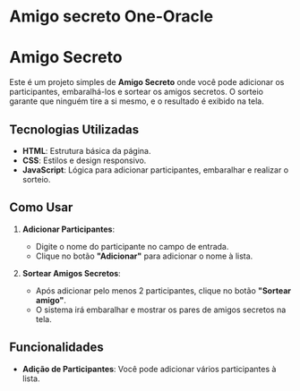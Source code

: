 # Amigo secreto One-Oracle
# Amigo Secreto

Este é um projeto simples de **Amigo Secreto** onde você pode adicionar os participantes, embaralhá-los e sortear os amigos secretos. O sorteio garante que ninguém tire a si mesmo, e o resultado é exibido na tela.

## Tecnologias Utilizadas

- **HTML**: Estrutura básica da página.
- **CSS**: Estilos e design responsivo.
- **JavaScript**: Lógica para adicionar participantes, embaralhar e realizar o sorteio.

## Como Usar

1. **Adicionar Participantes**:
   - Digite o nome do participante no campo de entrada.
   - Clique no botão **"Adicionar"** para adicionar o nome à lista.
   
2. **Sortear Amigos Secretos**:
   - Após adicionar pelo menos 2 participantes, clique no botão **"Sortear amigo"**.
   - O sistema irá embaralhar e mostrar os pares de amigos secretos na tela.

## Funcionalidades

- **Adição de Participantes**: Você pode adicionar vários participantes à lista.
- **Validação**: Não é possível adicionar o mesmo nome ou um nome vazio.
- **Embaralhamento de Participantes**: O sistema utiliza o algoritmo de Fisher-Yates para garantir que os nomes sejam embaralhados de forma justa.
- **Resultado do Sorteio**: O resultado é exibido na tela com os pares de amigo secreto.

## Como Executar

1. Clone o repositório:

   git clone https://github.com/Matheus-2700/Amigo-secreto-One---Oracle.git
